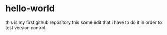 # hello-world
this is my first github repository
this some edit that i have to do it in order to test version control.
